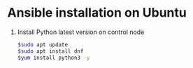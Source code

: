 # Ansible installation on Ubuntu
1. Install Python latest version on control node
   ```sh
   $sudo apt update
   $sudo apt install dnf
   $yum install python3 -y
   ```

